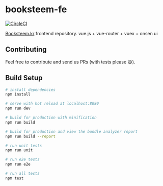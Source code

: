 # booksteem-fe 
[![CircleCI](https://circleci.com/gh/wisedog/booksteem-fe.svg?style=shield)](https://circleci.com/gh/wisedog/booksteem-fe)

[Booksteem.kr](https://booksteem.kr) frontend repository. vue.js + vue-router + vuex + onsen ui

Contributing
-----

Feel free to contribute and send us PRs (with tests please :smile:).

## Build Setup

``` bash
# install dependencies
npm install

# serve with hot reload at localhost:8080
npm run dev

# build for production with minification
npm run build

# build for production and view the bundle analyzer report
npm run build --report

# run unit tests
npm run unit

# run e2e tests
npm run e2e

# run all tests
npm test
```

